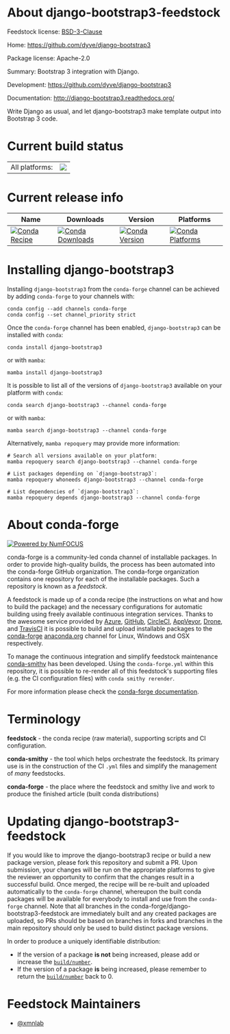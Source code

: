 About django-bootstrap3-feedstock
=================================

Feedstock license: [BSD-3-Clause](https://github.com/conda-forge/django-bootstrap3-feedstock/blob/main/LICENSE.txt)

Home: https://github.com/dyve/django-bootstrap3

Package license: Apache-2.0

Summary: Bootstrap 3 integration with Django.

Development: https://github.com/dyve/django-bootstrap3

Documentation: http://django-bootstrap3.readthedocs.org/

Write Django as usual, and let django-bootstrap3 make template output
into Bootstrap 3 code.


Current build status
====================


<table><tr><td>All platforms:</td>
    <td>
      <a href="https://dev.azure.com/conda-forge/feedstock-builds/_build/latest?definitionId=2878&branchName=main">
        <img src="https://dev.azure.com/conda-forge/feedstock-builds/_apis/build/status/django-bootstrap3-feedstock?branchName=main">
      </a>
    </td>
  </tr>
</table>

Current release info
====================

| Name | Downloads | Version | Platforms |
| --- | --- | --- | --- |
| [![Conda Recipe](https://img.shields.io/badge/recipe-django--bootstrap3-green.svg)](https://anaconda.org/conda-forge/django-bootstrap3) | [![Conda Downloads](https://img.shields.io/conda/dn/conda-forge/django-bootstrap3.svg)](https://anaconda.org/conda-forge/django-bootstrap3) | [![Conda Version](https://img.shields.io/conda/vn/conda-forge/django-bootstrap3.svg)](https://anaconda.org/conda-forge/django-bootstrap3) | [![Conda Platforms](https://img.shields.io/conda/pn/conda-forge/django-bootstrap3.svg)](https://anaconda.org/conda-forge/django-bootstrap3) |

Installing django-bootstrap3
============================

Installing `django-bootstrap3` from the `conda-forge` channel can be achieved by adding `conda-forge` to your channels with:

```
conda config --add channels conda-forge
conda config --set channel_priority strict
```

Once the `conda-forge` channel has been enabled, `django-bootstrap3` can be installed with `conda`:

```
conda install django-bootstrap3
```

or with `mamba`:

```
mamba install django-bootstrap3
```

It is possible to list all of the versions of `django-bootstrap3` available on your platform with `conda`:

```
conda search django-bootstrap3 --channel conda-forge
```

or with `mamba`:

```
mamba search django-bootstrap3 --channel conda-forge
```

Alternatively, `mamba repoquery` may provide more information:

```
# Search all versions available on your platform:
mamba repoquery search django-bootstrap3 --channel conda-forge

# List packages depending on `django-bootstrap3`:
mamba repoquery whoneeds django-bootstrap3 --channel conda-forge

# List dependencies of `django-bootstrap3`:
mamba repoquery depends django-bootstrap3 --channel conda-forge
```


About conda-forge
=================

[![Powered by
NumFOCUS](https://img.shields.io/badge/powered%20by-NumFOCUS-orange.svg?style=flat&colorA=E1523D&colorB=007D8A)](https://numfocus.org)

conda-forge is a community-led conda channel of installable packages.
In order to provide high-quality builds, the process has been automated into the
conda-forge GitHub organization. The conda-forge organization contains one repository
for each of the installable packages. Such a repository is known as a *feedstock*.

A feedstock is made up of a conda recipe (the instructions on what and how to build
the package) and the necessary configurations for automatic building using freely
available continuous integration services. Thanks to the awesome service provided by
[Azure](https://azure.microsoft.com/en-us/services/devops/), [GitHub](https://github.com/),
[CircleCI](https://circleci.com/), [AppVeyor](https://www.appveyor.com/),
[Drone](https://cloud.drone.io/welcome), and [TravisCI](https://travis-ci.com/)
it is possible to build and upload installable packages to the
[conda-forge](https://anaconda.org/conda-forge) [anaconda.org](https://anaconda.org/)
channel for Linux, Windows and OSX respectively.

To manage the continuous integration and simplify feedstock maintenance
[conda-smithy](https://github.com/conda-forge/conda-smithy) has been developed.
Using the ``conda-forge.yml`` within this repository, it is possible to re-render all of
this feedstock's supporting files (e.g. the CI configuration files) with ``conda smithy rerender``.

For more information please check the [conda-forge documentation](https://conda-forge.org/docs/).

Terminology
===========

**feedstock** - the conda recipe (raw material), supporting scripts and CI configuration.

**conda-smithy** - the tool which helps orchestrate the feedstock.
                   Its primary use is in the construction of the CI ``.yml`` files
                   and simplify the management of *many* feedstocks.

**conda-forge** - the place where the feedstock and smithy live and work to
                  produce the finished article (built conda distributions)


Updating django-bootstrap3-feedstock
====================================

If you would like to improve the django-bootstrap3 recipe or build a new
package version, please fork this repository and submit a PR. Upon submission,
your changes will be run on the appropriate platforms to give the reviewer an
opportunity to confirm that the changes result in a successful build. Once
merged, the recipe will be re-built and uploaded automatically to the
`conda-forge` channel, whereupon the built conda packages will be available for
everybody to install and use from the `conda-forge` channel.
Note that all branches in the conda-forge/django-bootstrap3-feedstock are
immediately built and any created packages are uploaded, so PRs should be based
on branches in forks and branches in the main repository should only be used to
build distinct package versions.

In order to produce a uniquely identifiable distribution:
 * If the version of a package **is not** being increased, please add or increase
   the [``build/number``](https://docs.conda.io/projects/conda-build/en/latest/resources/define-metadata.html#build-number-and-string).
 * If the version of a package **is** being increased, please remember to return
   the [``build/number``](https://docs.conda.io/projects/conda-build/en/latest/resources/define-metadata.html#build-number-and-string)
   back to 0.

Feedstock Maintainers
=====================

* [@xmnlab](https://github.com/xmnlab/)

